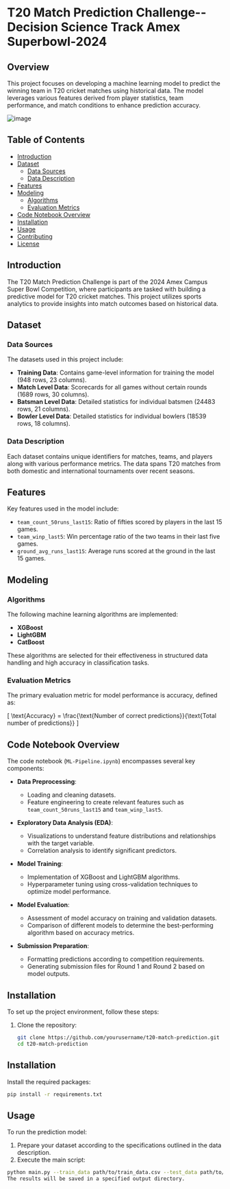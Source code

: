 

# T20 Match Prediction Challenge-- Decision Science Track Amex Superbowl-2024

## Overview
This project focuses on developing a machine learning model to predict the winning team in T20 cricket matches using historical data. The model leverages various features derived from player statistics, team performance, and match conditions to enhance prediction accuracy.

![image](https://github.com/user-attachments/assets/ec53797f-53c3-48fa-b202-d7ae2249b40c)


## Table of Contents
- [Introduction](#introduction)
- [Dataset](#dataset)
  - [Data Sources](#data-sources)
  - [Data Description](#data-description)
- [Features](#features)
- [Modeling](#modeling)
  - [Algorithms](#algorithms)
  - [Evaluation Metrics](#evaluation-metrics)
- [Code Notebook Overview](#code-notebook-overview)
- [Installation](#installation)
- [Usage](#usage)
- [Contributing](#contributing)
- [License](#license)

## Introduction
The T20 Match Prediction Challenge is part of the 2024 Amex Campus Super Bowl Competition, where participants are tasked with building a predictive model for T20 cricket matches. This project utilizes sports analytics to provide insights into match outcomes based on historical data.

## Dataset
### Data Sources
The datasets used in this project include:
- **Training Data**: Contains game-level information for training the model (948 rows, 23 columns).
- **Match Level Data**: Scorecards for all games without certain rounds (1689 rows, 30 columns).
- **Batsman Level Data**: Detailed statistics for individual batsmen (24483 rows, 21 columns).
- **Bowler Level Data**: Detailed statistics for individual bowlers (18539 rows, 18 columns).

### Data Description
Each dataset contains unique identifiers for matches, teams, and players along with various performance metrics. The data spans T20 matches from both domestic and international tournaments over recent seasons.

## Features
Key features used in the model include:
- `team_count_50runs_last15`: Ratio of fifties scored by players in the last 15 games.
- `team_winp_last5`: Win percentage ratio of the two teams in their last five games.
- `ground_avg_runs_last15`: Average runs scored at the ground in the last 15 games.

## Modeling
### Algorithms
The following machine learning algorithms are implemented:
- **XGBoost**
- **LightGBM**
- **CatBoost**

These algorithms are selected for their effectiveness in structured data handling and high accuracy in classification tasks.

### Evaluation Metrics
The primary evaluation metric for model performance is accuracy, defined as:

\[
\text{Accuracy} = \frac{\text{Number of correct predictions}}{\text{Total number of predictions}}
\]

## Code Notebook Overview
The code notebook (`ML-Pipeline.ipynb`) encompasses several key components:

- **Data Preprocessing**:
  - Loading and cleaning datasets.
  - Feature engineering to create relevant features such as `team_count_50runs_last15` and `team_winp_last5`.

- **Exploratory Data Analysis (EDA)**:
  - Visualizations to understand feature distributions and relationships with the target variable.
  - Correlation analysis to identify significant predictors.

- **Model Training**:
  - Implementation of XGBoost and LightGBM algorithms.
  - Hyperparameter tuning using cross-validation techniques to optimize model performance.

- **Model Evaluation**:
  - Assessment of model accuracy on training and validation datasets.
  - Comparison of different models to determine the best-performing algorithm based on accuracy metrics.

- **Submission Preparation**:
  - Formatting predictions according to competition requirements.
  - Generating submission files for Round 1 and Round 2 based on model outputs.

## Installation
To set up the project environment, follow these steps:

1. Clone the repository:
   ```bash
   git clone https://github.com/yourusername/t20-match-prediction.git
   cd t20-match-prediction

## Installation

Install the required packages:

```bash
pip install -r requirements.txt
```

## Usage
To run the prediction model:

1. Prepare your dataset according to the specifications outlined in the data description.
2. Execute the main script:

``` bash
python main.py --train_data path/to/train_data.csv --test_data path/to/test_data.csv
The results will be saved in a specified output directory.
```
